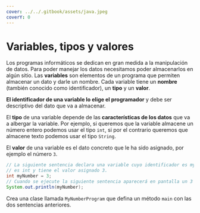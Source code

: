 ```yaml
---
cover: ../../.gitbook/assets/java.jpeg
coverY: 0
---
```


# Variables, tipos y valores

Los programas informáticos se dedican en gran medida a la manipulación de datos. Para poder manejar los datos necesitamos poder almacenarlos en algún sitio. Las **variables** son elementos de un programa que permiten almacenar un dato y darle un nombre. Cada variable tiene un **nombre** (también conocido como identificador), un **tipo** y un **valor**.

**El identificador de una variable lo elige el programador** y debe ser descriptivo del dato que va a almacenar.

El **tipo** de una variable depende de las **características de los datos** que va a albergar la variable. Por ejemplo, si queremos que la variable almacene un número entero podemos usar el tipo `int`, si por el contrario queremos que almacene texto podemos usar el tipo `String`.

El **valor** de una variable es el dato concreto que le ha sido asignado, por ejemplo el número `3`.

```java
// La siguiente sentencia declara una variable cuyo identificador es myNumber, su tipo
// es int y tiene el valor asignado 3.
int myNumber = 3;
// Cuando se ejecute la siguiente sentencia aparecerá en pantalla un 3
System.out.println(myNumber);
```

Crea una clase llamada `MyNumberProgram` que defina un método `main` con las dos sentencias anteriores.
